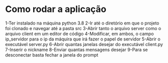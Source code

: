 # Como rodar a aplicação
1-Ter instalado na máquina python 3.8
2-Ir até o diretório em que o projeto foi clonado e navegar até a pasta src
3-Abrir tanto o arquivo server como o arquivo client em um editor de código
4-Modificar, em ambos, o campo ip_servidor para o ip da máquira que irá fazer o papel de servidor
5-Abrir o executável server.py
6-Abrir quantas janelas desejar do executável client.py
7-Inserir o nickname
8-Enviar quantas mensagens desejar
9-Para se desconectar basta fechar a janela do prompt
